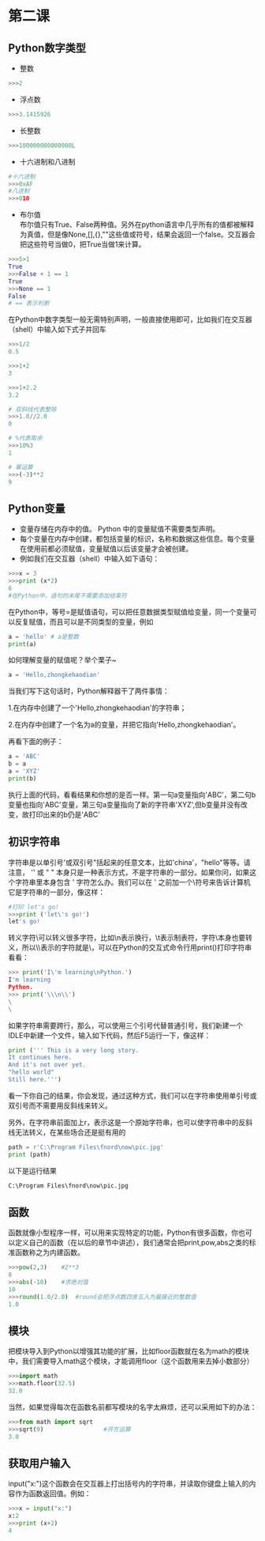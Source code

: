 # 第二课
## Python数字类型
- 整数 
``` python
>>>2 
```
- 浮点数
``` python
>>>3.1415926
```
- 长整数
``` python
>>>100000000000000L
```
- 十六进制和八进制
``` python
#十六进制
>>>0xAF
#八进制
>>>010
```
- 布尔值  
布尔值只有True、False两种值。另外在python语言中几乎所有的值都被解释为真值，但是像None,[],{},""这些值或符号，结果会返回一个false。交互器会把这些符号当做0，把True当做1来计算。
``` python
>>>5>1
True
>>>False + 1 == 1
True
>>>None == 1
False
# == 表示判断
```

在Python中数字类型一般无需特别声明，一般直接使用即可，比如我们在交互器（shell）中输入如下式子并回车
``` python
>>>1/2
0.5

>>>1+2
3

>>>1+2.2
3.2

# 双斜线代表整除
>>>1.0//2.0
0

# %代表取余
>>>10%3
1

# 幂运算
>>>(-3)**2
9
```
## Python变量
- 变量存储在内存中的值。  Python 中的变量赋值不需要类型声明。  
- 每个变量在内存中创建，都包括变量的标识，名称和数据这些信息。每个变量在使用前都必须赋值，变量赋值以后该变量才会被创建。  
- 例如我们在交互器（shell）中输入如下语句：  
``` python
>>>x = 3
>>>print (x*2)
6
#在Python中，语句的末尾不需要添加结束符
```
在Python中，等号=是赋值语句，可以把任意数据类型赋值给变量，同一个变量可以反复赋值，而且可以是不同类型的变量，例如
```python
a = 'hello' # a是整数
print(a)
```
如何理解变量的赋值呢？举个栗子~
```python
a = 'Hello,zhongkehaodian'
```
当我们写下这句话时，Python解释器干了两件事情：  

1.在内存中创建了一个'Hello,zhongkehaodian'的字符串；

2.在内存中创建了一个名为a的变量，并把它指向'Hello,zhongkehaodian'。

再看下面的例子：
```python
a = 'ABC'
b = a
a = 'XYZ'
print(b)
```
执行上面的代码，看看结果和你想的是否一样。第一句a变量指向'ABC'，第二句b变量也指向'ABC'变量，第三句a变量指向了新的字符串'XYZ',但b变量并没有改变，故打印出来的b仍是'ABC'

## 初识字符串
字符串是以单引号'或双引号"括起来的任意文本，比如'china'，"hello"等等。请注意， '' 或 " " 本身只是一种表示方式，不是字符串的一部分。如果你问，如果这个字符串里本身包含 ' 字符怎么办。我们可以在 ' 之前加一个\符号来告诉计算机它是字符串的一部分，像这样：
``` python
#打印 let's go!
>>>print ('let\'s go!')
let's go!
```
转义字符\可以转义很多字符，比如\n表示换行，\t表示制表符，字符\本身也要转义，所以\\\表示的字符就是\，可以在Python的交互式命令行用print()打印字符串看看：
``` python
>>> print('I\'m learning\nPython.')
I'm learning
Python.
>>> print('\\\n\\')
\
\
```
如果字符串需要跨行，那么，可以使用三个引号代替普通引号，我们新建一个IDLE中新建一个文件，输入如下代码，然后F5运行一下，像这样：
```python
print (''' This is a very long story.
It continues here.
And it's not over yet.
"hello world"
Still here.''')
```
看一下你自己的结果，你会发现，通过这种方式，我们可以在字符串使用单引号或双引号而不需要用反斜线来转义。

另外，在字符串前面加上r，表示这是一个原始字符串，也可以使字符串中的反斜线无法转义，在某些场合还是挺有用的
```python
path = r'C:\Program Files\fnord\now\pic.jpg'
print (path)
```
以下是运行结果
```python
C:\Program Files\fnord\now\pic.jpg
```
## 函数
函数就像小型程序一样，可以用来实现特定的功能，Python有很多函数，你也可以定义自己的函数（在以后的章节中讲述），我们通常会把print,pow,abs之类的标准函数称之为内建函数。
```python
>>>pow(2,3)    #2**3
8
>>>abs(-10)    #求绝对值
10
>>>round(1.0/2.0)  #round会把浮点数四舍五入为最接近的整数值
1.0
```
## 模块
把模块导入到Python以增强其功能的扩展，比如floor函数就在名为math的模块中，我们需要导入math这个模块，才能调用floor（这个函数用来去掉小数部分）
```python
>>>import math
>>>math.floor(32.5)
32.0
```
当然，如果觉得每次在函数名前都写模块的名字太麻烦，还可以采用如下的办法：
```python
>>>from math import sqrt
>>>sqrt(9)                 #开方运算
3.0
```
## 获取用户输入
input("x:")这个函数会在交互器上打出括号内的字符串，并读取你键盘上输入的内容作为函数返回值。例如：
``` python
>>>x = input("x:")
x:2
>>>print (x+2)
4
```
